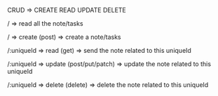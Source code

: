 CRUD => CREATE READ UPDATE DELETE

/ => read all the note/tasks

/ => create (post) => create a note/tasks

/:uniqueId => read (get) => send the note related to this uniqueId

/:uniqueId => update (post/put/patch) => update the note related to this uniqueId

/:uniqueId => delete (delete) => delete the note related to this uniqueId